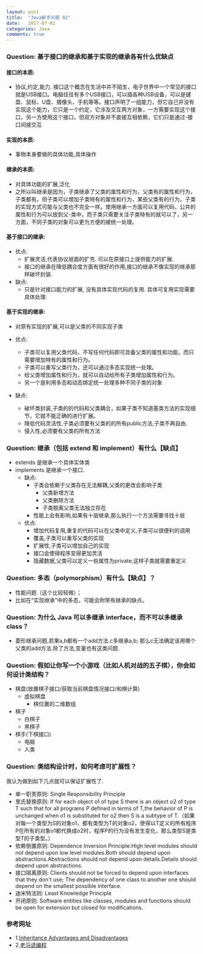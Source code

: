 ```yaml
---
layout: post
title:  "Java新手问题 02"
date:   2017-07-02
categories: Java
comments: true
---
```


### Question: 基于接口的继承和基于实现的继承各有什么优缺点

#### 接口的本质: 

- 协议,约定,能力. 接口这个概念在生活中并不陌生，电子世界中一个常见的接口就是USB接口。电脑往往有多个USB接口，可以插各种USB设备，可以是键盘、鼠标、U盘、摄像头、手机等等。接口声明了一组能力，但它自己并没有实现这个能力，它只是一个约定，它涉及交互两方对象，一方需要实现这个接口，另一方使用这个接口，但双方对象并不直接互相依赖，它们只是通过-接口间接交互
 
#### 实现的本质:
- 事物本身要做的具体功能,具体操作

#### 继承的本质:
- 对具体功能的扩展,泛化
- 之所以叫继承是因为，子类继承了父类的属性和行为，父类有的属性和行为，子类都有。但子类可以增加子类特有的属性和行为，某些父类有的行为，子类的实现方式可能与父类也不完全一样。使用继承一方面可以复用代码，公共的属性和行为可以放到父-类中，而子类只需要关注子类特有的就可以了，另一方面，不同子类的对象可以更为方便的被统一处理。

#### 基于接口的继承:
- 优点:
	- 扩展灵活,代表协议层面的扩充. 可以在原接口上提供能力的扩展. 
	- 接口的继承在降低耦合度方面有很好的作用,接口的继承不像实现的继承那样破坏封装.
- 缺点:
	- 只是针对接口能力的扩展,   没有具体实现代码的复用. 具体可复用实现需要具体处理.

#### 基于实现的继承:
- 对原有实现的扩展,可以是父类的不同实现子类

- 优点:
	- 子类可以复用父类代码，不写任何代码即可具备父类的属性和功能，而只需要增加特有的属性和行为。
	- 子类可以重写父类行为，还可以通过多态实现统一处理。
	- 给父类增加属性和行为，就可以自动给所有子类增加属性和行为。
	- 另一个是利用多态和动态绑定统一处理多种不同子类的对象
- 缺点:
	- 破坏类封装,子类的的代码和父类耦合，如果子类不知道基类方法的实现细节，它就不能正确的进行扩展。
	- 降低代码灵活性,子类必须要有父类的的所有public方法,子类不再自由.
	- 侵入性,必须要有父类的所有方法
	
### Question: 继承（包括 extend 和 implement）有什么【缺点】
-  extends 是继承一个具体实体类
-  implements  是继承一个接口.
	- 缺点: 
		- 子类会依赖于父类存在无法解耦,父类的更改会影响子类
			- 父类新增方法
			- 父类删除方法
			- 子类脱离父类无法独立存在
		- 性能上会有影响,如果有十层继承,那么执行一个方法需要寻找十层
	- 优点:
		- 增加代码复用,重复的代码可以在父类中定义,子类可以很便利的调用
		- 覆盖,子类可以重写父类的实现
		- 扩展性,子类可以增加自己的实现
		- 接口会使得程序变得更加灵活
		- 隐藏数据,父类可以定义一些属性为private,这样子类就需要重定义

### Question: 多态（polymorphism）有什么【缺点】？
- 性能问题（这个比较轻微）；
- 比如在“实现继承”中的多态，可能会附带有继承的缺点。

### Question: 为什么 Java 可以多继承 interface，而不可以多继承 class？
- 菱形继承问题,若果a,b都有一个add方法.c多继承a,b; 那么c无法确定该用哪个父类的add方法.除了方法,变量也有这类问题.

### Question: 假如让你写一个小游戏（比如人机对战的五子棋），你会如何设计类结构？
- 棋盘(放置棋子接口/获取当前棋盘情况接口/和棋计算) 
	- 虚拟棋盘
		- 棋位置的二维数组
- 棋子
	- 白棋子
	- 黑棋子
- 棋手(下棋接口)
	- 电脑
	- 人类
	
### Question: 类结构设计时，如何考虑可扩展性？
我认为做到如下几点就可以保证扩展性了.
- 单一职责原则:
	Single Responsibility Principle
- 里氏替换原则:
	If for each object o1 of type S there is an object o2 of type T such that for all programs P defined in terms of T,the behavior of P is unchanged when o1 is substituted for o2 then S is a subtype of T.（如果对每一个类型为S的对象o1，都有类型为T的对象o2，使得以T定义的所有程序P在所有的对象o1都代换成o2时，程序P的行为没有发生变化，那么类型S是类型T的子类型。）
- 依赖倒置原则:
	Dependence Inversion Principle.High level modules should not depend upon low level modules.Both should depend upon abstractions.Abstractions should not depend upon details.Details should depend upon abstractions.
- 接口隔离原则:
	Clients should not be forced to depend upon interfaces that they don't use; The dependency of one class to another one should depend on the smallest possible interface.
- 迪米特法则:
	Least Knowledge Principle
- 开闭原则: 
	Software entities like classes, modules and functions should be open for extension but closed for modifications.
	
### 参考网址
* 1.[Inheritance Advantages and Disadvantages](https://erpbasic.blogspot.jp/2012/01/inheritance-advantages-and.html)
* 2.[老马说编程](https://www.cnblogs.com/swiftma/p/5587851.html)

